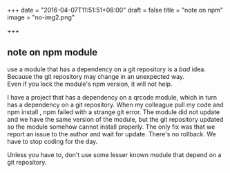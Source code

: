 +++
date = "2016-04-07T11:51:51+08:00"
draft = false
title = "note on npm"
image = "no-img2.png"

+++

## note on npm module

use a module that has a dependency on a git repository is a *bad* idea.  
Because the git repository may change in an unexpected way.  
Even if you lock the module's npm version, it will not help.  

I have a project that has a dependency on a qrcode module, which in turn has
a dependency on a git repository. When my colleague pull my code and npm install
, npm failed with a strange git error. The module did not update and we have the
same version of the module, but the git repository updated so the module somehow
cannot install properly. The only fix was that we report an issue to the author
and wait for update. There's no rollback. We have to stop coding for the day.
  
Unless you have to, don't use some lesser known module that depend on a git repository.
